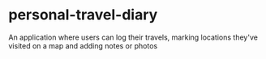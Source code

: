 # personal-travel-diary
An application where users can log their travels, marking locations they've visited on a map and adding notes or photos
